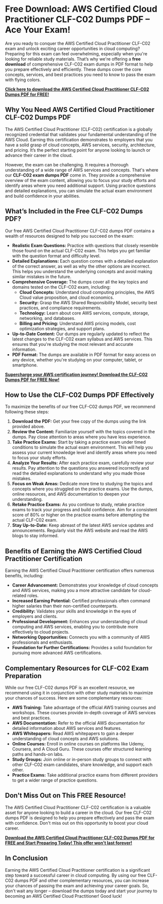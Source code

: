 # Free Download: AWS Certified Cloud Practitioner CLF-C02 Dumps PDF – Ace Your Exam!

Are you ready to conquer the AWS Certified Cloud Practitioner CLF-C02 exam and unlock exciting career opportunities in cloud computing? Preparing for this exam can feel overwhelming, especially when you're looking for reliable study materials. That’s why we're offering a **free download** of comprehensive CLF-C02 exam dumps in PDF format to help you prepare effectively and efficiently. These dumps cover the core concepts, services, and best practices you need to know to pass the exam with flying colors.

[**Click here to download the AWS Certified Cloud Practitioner CLF-C02 Dumps PDF for FREE!**](https://udemywork.com/aws-certified-cloud-practitioner-clf-c02-dumps-pdf)

## Why You Need AWS Certified Cloud Practitioner CLF-C02 Dumps PDF

The AWS Certified Cloud Practitioner (CLF-C02) certification is a globally recognized credential that validates your fundamental understanding of the AWS Cloud. Earning this certification demonstrates to employers that you have a solid grasp of cloud concepts, AWS services, security, architecture, and pricing. It’s the perfect starting point for anyone looking to launch or advance their career in the cloud.

However, the exam can be challenging. It requires a thorough understanding of a wide range of AWS services and concepts. That's where our **CLF-C02 exam dumps PDF** come in. They provide a comprehensive overview of the exam content, allowing you to focus your study efforts and identify areas where you need additional support. Using practice questions and detailed explanations, you can simulate the actual exam environment and build confidence in your abilities.

## What’s Included in the Free CLF-C02 Dumps PDF?

Our free AWS Certified Cloud Practitioner CLF-C02 dumps PDF contains a wealth of resources designed to help you succeed on the exam:

*   **Realistic Exam Questions:** Practice with questions that closely resemble those found on the actual CLF-C02 exam. This helps you get familiar with the question format and difficulty level.
*   **Detailed Explanations:** Each question comes with a detailed explanation of the correct answer, as well as why the other options are incorrect. This helps you understand the underlying concepts and avoid making similar mistakes in the future.
*   **Comprehensive Coverage:** The dumps cover all the key topics and domains tested on the CLF-C02 exam, including:
    *   **Cloud Concepts:** Understand cloud computing principles, the AWS Cloud value proposition, and cloud economics.
    *   **Security:** Grasp the AWS Shared Responsibility Model, security best practices, and compliance requirements.
    *   **Technology:** Learn about core AWS services, compute, storage, networking, and databases.
    *   **Billing and Pricing:** Understand AWS pricing models, cost optimization strategies, and support plans.
*   **Up-to-Date Content:** Our dumps are regularly updated to reflect the latest changes to the CLF-C02 exam syllabus and AWS services. This ensures that you're studying the most relevant and accurate information.
*   **PDF Format:** The dumps are available in PDF format for easy access on any device, whether you're studying on your computer, tablet, or smartphone.

[**Supercharge your AWS certification journey! Download the CLF-C02 Dumps PDF for FREE Now!**](https://udemywork.com/aws-certified-cloud-practitioner-clf-c02-dumps-pdf)

## How to Use the CLF-C02 Dumps PDF Effectively

To maximize the benefits of our free CLF-C02 dumps PDF, we recommend following these steps:

1.  **Download the PDF:** Get your free copy of the dumps using the link provided above.
2.  **Review the Content:** Familiarize yourself with the topics covered in the dumps. Pay close attention to areas where you have less experience.
3.  **Take Practice Exams:** Start by taking a practice exam under timed conditions to simulate the actual exam environment. This will help you assess your current knowledge level and identify areas where you need to focus your study efforts.
4.  **Analyze Your Results:** After each practice exam, carefully review your results. Pay attention to the questions you answered incorrectly and read the detailed explanations to understand why you made those mistakes.
5.  **Focus on Weak Areas:** Dedicate more time to studying the topics and concepts where you struggled on the practice exams. Use the dumps, online resources, and AWS documentation to deepen your understanding.
6.  **Retake Practice Exams:** As you continue to study, retake practice exams to track your progress and build confidence. Aim for a consistent score of 80% or higher on the practice exams before attempting the actual CLF-C02 exam.
7.  **Stay Up-to-Date:** Keep abreast of the latest AWS service updates and announcements. Regularly visit the AWS website and read the AWS blogs to stay informed.

## Benefits of Earning the AWS Certified Cloud Practitioner Certification

Earning the AWS Certified Cloud Practitioner certification offers numerous benefits, including:

*   **Career Advancement:** Demonstrates your knowledge of cloud concepts and AWS services, making you a more attractive candidate for cloud-related roles.
*   **Increased Earning Potential:** Certified professionals often command higher salaries than their non-certified counterparts.
*   **Credibility:** Validates your skills and knowledge in the eyes of employers and clients.
*   **Professional Development:** Enhances your understanding of cloud computing and AWS services, enabling you to contribute more effectively to cloud projects.
*   **Networking Opportunities:** Connects you with a community of AWS professionals and enthusiasts.
*   **Foundation for Further Certifications:** Provides a solid foundation for pursuing more advanced AWS certifications.

## Complementary Resources for CLF-C02 Exam Preparation

While our free CLF-C02 dumps PDF is an excellent resource, we recommend using it in conjunction with other study materials to maximize your chances of success. Here are some complementary resources:

*   **AWS Training:** Take advantage of the official AWS training courses and workshops. These courses provide in-depth coverage of AWS services and best practices.
*   **AWS Documentation:** Refer to the official AWS documentation for detailed information about AWS services and features.
*   **AWS Whitepapers:** Read AWS whitepapers to gain a deeper understanding of cloud concepts and AWS solutions.
*   **Online Courses:** Enroll in online courses on platforms like Udemy, Coursera, and A Cloud Guru. These courses offer structured learning paths and hands-on labs.
*   **Study Groups:** Join online or in-person study groups to connect with other CLF-C02 exam candidates, share knowledge, and support each other.
*   **Practice Exams:** Take additional practice exams from different providers to get a wider range of practice questions.

## Don't Miss Out on This FREE Resource!

The AWS Certified Cloud Practitioner CLF-C02 certification is a valuable asset for anyone looking to build a career in the cloud. Our free CLF-C02 dumps PDF is designed to help you prepare effectively and pass the exam with confidence. Don't miss out on this opportunity to boost your cloud career.

[**Download the AWS Certified Cloud Practitioner CLF-C02 Dumps PDF for FREE and Start Preparing Today! This offer won't last forever!**](https://udemywork.com/aws-certified-cloud-practitioner-clf-c02-dumps-pdf)

## In Conclusion

Earning the AWS Certified Cloud Practitioner certification is a significant step toward a successful career in cloud computing. By using our free CLF-C02 dumps PDF and other complementary resources, you can increase your chances of passing the exam and achieving your career goals. So, don't wait any longer – download the dumps today and start your journey to becoming an AWS Certified Cloud Practitioner! Good luck!
